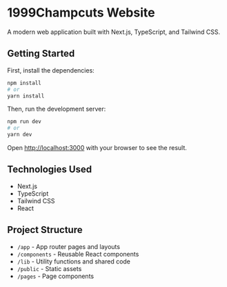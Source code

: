 # 1999Champcuts Website

A modern web application built with Next.js, TypeScript, and Tailwind CSS.

## Getting Started

First, install the dependencies:

```bash
npm install
# or
yarn install
```

Then, run the development server:

```bash
npm run dev
# or
yarn dev
```

Open [http://localhost:3000](http://localhost:3000) with your browser to see the result.

## Technologies Used

- Next.js
- TypeScript
- Tailwind CSS
- React

## Project Structure

- `/app` - App router pages and layouts
- `/components` - Reusable React components
- `/lib` - Utility functions and shared code
- `/public` - Static assets
- `/pages` - Page components
